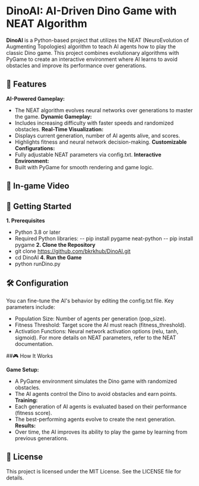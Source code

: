 # DinoAI: AI-Driven Dino Game with NEAT Algorithm


**DinoAI** is a Python-based project that utilizes the NEAT (NeuroEvolution of Augmenting Topologies) algorithm to teach AI agents how to play the classic Dino game. This project combines evolutionary algorithms with PyGame to create an interactive environment where AI learns to avoid obstacles and improve its performance over generations.

## 🌟 Features

**AI-Powered Gameplay:** 
- The NEAT algorithm evolves neural networks over generations to master the game.
**Dynamic Gameplay:**
- Includes increasing difficulty with faster speeds and randomized obstacles.
**Real-Time Visualization:**
- Displays current generation, number of AI agents alive, and scores.
- Highlights fitness and neural network decision-making.
**Customizable Configurations:**
- Fully adjustable NEAT parameters via config.txt.
**Interactive Environment:**
- Built with PyGame for smooth rendering and game logic.


## 📸 In-game Video




## 🚀 Getting Started

**1. Prerequisites**
- Python 3.8 or later
- Required Python libraries:
-- pip install pygame neat-python
-- pip install pygame
**2. Clone the Repository**
- git clone https://github.com/bkrkhub/DinoAI.git
- cd DinoAI
**4. Run the Game**
- python runDino.py

## 🛠️ Configuration

You can fine-tune the AI's behavior by editing the config.txt file. Key parameters include:

- Population Size: Number of agents per generation (pop_size).
- Fitness Threshold: Target score the AI must reach (fitness_threshold).
- Activation Functions: Neural network activation options (relu, tanh, sigmoid).
For more details on NEAT parameters, refer to the NEAT documentation.


##🎮 How It Works

**Game Setup:**
- A PyGame environment simulates the Dino game with randomized obstacles.
- The AI agents control the Dino to avoid obstacles and earn points.
**Training:**
- Each generation of AI agents is evaluated based on their performance (fitness score).
- The best-performing agents evolve to create the next generation.
**Results:**
- Over time, the AI improves its ability to play the game by learning from previous generations.

## 📝 License
This project is licensed under the MIT License. See the LICENSE file for details.
